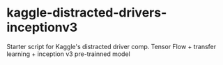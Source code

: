 # kaggle-distracted-drivers-inceptionv3
Starter script for Kaggle's distracted driver comp. Tensor Flow + transfer learning + inception v3 pre-trainned model
